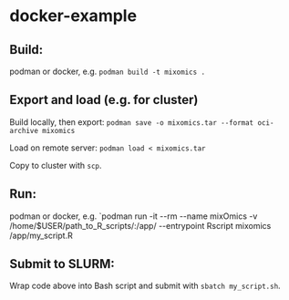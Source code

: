 # docker-example

## Build:
podman or docker, e.g. `podman build -t mixomics .`

## Export and load (e.g. for cluster)

Build locally, then export:
`podman save -o mixomics.tar --format oci-archive mixomics`

Load on remote server:
`podman load < mixomics.tar`

Copy to cluster with `scp`.

## Run:
podman or docker, e.g. `podman run -it --rm --name mixOmics -v /home/$USER/path_to_R_scripts/:/app/ --entrypoint Rscript mixomics /app/my_script.R

## Submit to SLURM:
Wrap code above into Bash script and submit with `sbatch my_script.sh`.
